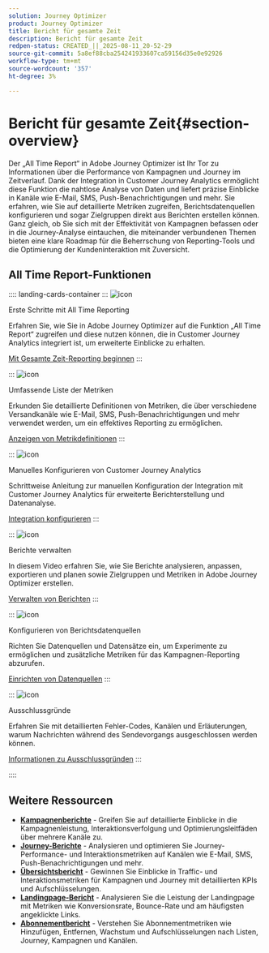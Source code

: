 ```yaml
---
solution: Journey Optimizer
product: Journey Optimizer
title: Bericht für gesamte Zeit
description: Bericht für gesamte Zeit
redpen-status: CREATED_||_2025-08-11_20-52-29
source-git-commit: 5a8ef88cba254241933607ca59156d35e0e92926
workflow-type: tm+mt
source-wordcount: '357'
ht-degree: 3%

---
```



# Bericht für gesamte Zeit{#section-overview}

Der „All Time Report“ in Adobe Journey Optimizer ist Ihr Tor zu Informationen über die Performance von Kampagnen und Journey im Zeitverlauf. Dank der Integration in Customer Journey Analytics ermöglicht diese Funktion die nahtlose Analyse von Daten und liefert präzise Einblicke in Kanäle wie E-Mail, SMS, Push-Benachrichtigungen und mehr. Sie erfahren, wie Sie auf detaillierte Metriken zugreifen, Berichtsdatenquellen konfigurieren und sogar Zielgruppen direkt aus Berichten erstellen können. Ganz gleich, ob Sie sich mit der Effektivität von Kampagnen befassen oder in die Journey-Analyse eintauchen, die miteinander verbundenen Themen bieten eine klare Roadmap für die Beherrschung von Reporting-Tools und die Optimierung der Kundeninteraktion mit Zuversicht.

## All Time Report-Funktionen

:::: landing-cards-container
:::
![icon](https://cdn.experienceleague.adobe.com/icons/circle-play.svg)

Erste Schritte mit All Time Reporting

Erfahren Sie, wie Sie in Adobe Journey Optimizer auf die Funktion „All Time Report“ zugreifen und diese nutzen können, die in Customer Journey Analytics integriert ist, um erweiterte Einblicke zu erhalten.

[Mit Gesamte Zeit-Reporting beginnen](../using/reports/report-gs-cja.md)
:::

:::
![icon](https://cdn.experienceleague.adobe.com/icons/chart-line.svg)

Umfassende Liste der Metriken

Erkunden Sie detaillierte Definitionen von Metriken, die über verschiedene Versandkanäle wie E-Mail, SMS, Push-Benachrichtigungen und mehr verwendet werden, um ein effektives Reporting zu ermöglichen.

[Anzeigen von Metrikdefinitionen](../using/reports/global-report-components-cja.md)
:::

:::
![icon](https://cdn.experienceleague.adobe.com/icons/gear.svg)

Manuelles Konfigurieren von Customer Journey Analytics

Schrittweise Anleitung zur manuellen Konfiguration der Integration mit Customer Journey Analytics für erweiterte Berichterstellung und Datenanalyse.

[Integration konfigurieren](../using/reports/cja-ajo.md)
:::

:::
![icon](https://cdn.experienceleague.adobe.com/icons/list-check.svg)

Berichte verwalten

In diesem Video erfahren Sie, wie Sie Berichte analysieren, anpassen, exportieren und planen sowie Zielgruppen und Metriken in Adobe Journey Optimizer erstellen.

[Verwalten von Berichten](../using/reports/report-cja-manage.md)
:::

:::
![icon](https://cdn.experienceleague.adobe.com/icons/puzzle-piece.svg)

Konfigurieren von Berichtsdatenquellen

Richten Sie Datenquellen und Datensätze ein, um Experimente zu ermöglichen und zusätzliche Metriken für das Kampagnen-Reporting abzurufen.

[Einrichten von Datenquellen](../using/reports/reporting-configuration.md)
:::

:::
![icon](https://cdn.experienceleague.adobe.com/icons/shield-halved.svg)

Ausschlussgründe

Erfahren Sie mit detaillierten Fehler-Codes, Kanälen und Erläuterungen, warum Nachrichten während des Sendevorgangs ausgeschlossen werden können.

[Informationen zu Ausschlussgründen](../using/reports/exclusion-list.md)
:::

::::


## Weitere Ressourcen

- **[Kampagnenberichte](campaign-reporting-landing-page.md)** - Greifen Sie auf detaillierte Einblicke in die Kampagnenleistung, Interaktionsverfolgung und Optimierungsleitfäden über mehrere Kanäle zu.
- **[Journey-Berichte](journey-reporting-landing-page.md)** - Analysieren und optimieren Sie Journey-Performance- und Interaktionsmetriken auf Kanälen wie E-Mail, SMS, Push-Benachrichtigungen und mehr.
- **[Übersichtsbericht](../using/reports/channel-report-cja.md)** - Gewinnen Sie Einblicke in Traffic- und Interaktionsmetriken für Kampagnen und Journey mit detaillierten KPIs und Aufschlüsselungen.
- **[Landingpage-Bericht](../using/reports/lp-report-global-cja.md)** - Analysieren Sie die Leistung der Landingpage mit Metriken wie Konversionsrate, Bounce-Rate und am häufigsten angeklickte Links.
- **[Abonnementbericht](../using/reports/subscription-report-global-cja.md)** - Verstehen Sie Abonnementmetriken wie Hinzufügen, Entfernen, Wachstum und Aufschlüsselungen nach Listen, Journey, Kampagnen und Kanälen.
